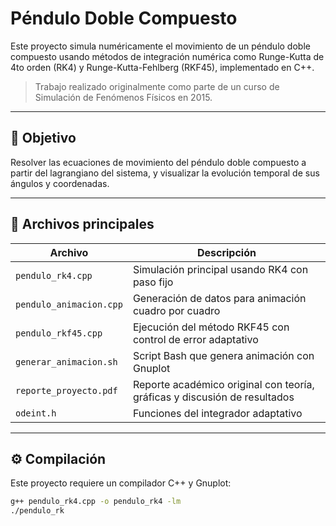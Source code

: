 # Péndulo Doble Compuesto

Este proyecto simula numéricamente el movimiento de un péndulo doble compuesto usando métodos de integración numérica como Runge-Kutta de 4to orden (RK4) y Runge-Kutta-Fehlberg (RKF45), implementado en C++.

> Trabajo realizado originalmente como parte de un curso de Simulación de Fenómenos Físicos en 2015.

---

## 🎯 Objetivo

Resolver las ecuaciones de movimiento del péndulo doble compuesto a partir del lagrangiano del sistema, y visualizar la evolución temporal de sus ángulos y coordenadas.

---

## 📂 Archivos principales

| Archivo                 | Descripción                                                               |
|-------------------------|---------------------------------------------------------------------------|
| `pendulo_rk4.cpp`       | Simulación principal usando RK4 con paso fijo                             |
| `pendulo_animacion.cpp` | Generación de datos para animación cuadro por cuadro                      |
| `pendulo_rkf45.cpp`     | Ejecución del método RKF45 con control de error adaptativo                |
| `generar_animacion.sh`  | Script Bash que genera animación con Gnuplot                              |
| `reporte_proyecto.pdf`  | Reporte académico original con teoría, gráficas y discusión de resultados |
| `odeint.h`              | Funciones del integrador adaptativo                            |

---

## ⚙️ Compilación

Este proyecto requiere un compilador C++ y Gnuplot:

```bash
g++ pendulo_rk4.cpp -o pendulo_rk4 -lm
./pendulo_rk
